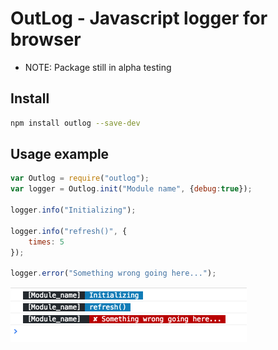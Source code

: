 # OutLog - Javascript logger for browser

* NOTE: Package still in alpha testing


## Install
```bash
npm install outlog --save-dev
```

## Usage example

```js
var Outlog = require("outlog");
var logger = Outlog.init("Module name", {debug:true});

logger.info("Initializing");

logger.info("refresh()", {
    times: 5
});

logger.error("Something wrong going here...");
```

<img src='https://github.com/aclever/outlog/blob/master/images/outlog_example.png' width='378'/>